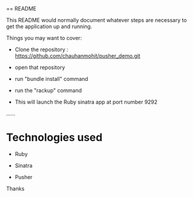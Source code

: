 == README

This README would normally document whatever steps are necessary to get the
application up and running.

Things you may want to cover:

* Clone the repository : https://github.com/chauhanmohit/pusher_demo.git

* open that repository

* run "bundle install" command

* run the "rackup" command

* This will launch the Ruby sinatra app at port number 9292


......

# Technologies used 

* Ruby

* Sinatra

* Pusher



Thanks